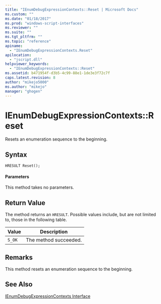 ```yaml
---
title: "IEnumDebugExpressionContexts::Reset | Microsoft Docs"
ms.custom: ""
ms.date: "01/18/2017"
ms.prod: "windows-script-interfaces"
ms.reviewer: ""
ms.suite: ""
ms.tgt_pltfrm: ""
ms.topic: "reference"
apiname: 
  - "IEnumDebugExpressionContexts.Reset"
apilocation: 
  - "jscript.dll"
helpviewer_keywords: 
  - "IEnumDebugExpressionContexts::Reset"
ms.assetid: b471954f-d3b5-4c99-88e1-1de3e3f72c7f
caps.latest.revision: 8
author: "mikejo5000"
ms.author: "mikejo"
manager: "ghogen"
---
```

# IEnumDebugExpressionContexts::Reset
Resets an enumeration sequence to the beginning.  
  
## Syntax  
  
```  
HRESULT Reset();  
```  
  
#### Parameters  
 This method takes no parameters.  
  
## Return Value  
 The method returns an `HRESULT`. Possible values include, but are not limited to, those in the following table.  
  
|Value|Description|  
|-----------|-----------------|  
|`S_OK`|The method succeeded.|  
  
## Remarks  
 This method resets an enumeration sequence to the beginning.  
  
## See Also  
 [IEnumDebugExpressionContexts Interface](../../winscript/reference/ienumdebugexpressioncontexts-interface.md)
